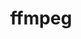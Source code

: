 ---
title: "ffmpeg"
layout: cache
categories: [package, develop-2024-06-16]
meta: {"versions": ["6.1.1"], "compilers": ["gcc@=11.1.0", "gcc@=11.4.0", "gcc@=9.4.0", "oneapi@=2024.0.0"], "oss": ["ubuntu20.04", "ubuntu22.04"], "platforms": ["linux"], "targets": ["neoverse_v1", "neoverse_v2", "ppc64le", "x86_64_v3"], "stacks": ["data-vis-sdk", "e4s", "e4s-neoverse-v2", "e4s-neoverse_v1", "e4s-oneapi", "e4s-power", "root"], "num_specs": 6, "num_specs_by_stack": {"root": 6, "e4s-power": 1, "e4s-neoverse-v2": 1, "e4s": 1, "data-vis-sdk": 1, "e4s-neoverse_v1": 1, "e4s-oneapi": 1}}
spec_details: [{"hash": "kaf6bswvl5qrqxb5xgr4hnkxrcairlzz", "compiler": "gcc@=9.4.0", "versions": ["6.1.1"], "os": "ubuntu20.04", "platform": "linux", "target": "ppc64le", "variants": ["~X", "build_system=autotools", "+bzlib", "~doc", "~drawtext", "+gpl", "~libaom", "~libmp3lame", "~libopenjpeg", "~libopus", "~libsnappy", "~libspeex", "~libssh", "~libvorbis", "~libvpx", "~libwebp", "~libx264", "~libxml2", "~libzmq", "~lzma", "~nonfree", "~openssl", "patches=856bdc2", "~sdl2", "+shared", "+version3"], "stacks": ["root", "e4s-power"], "size": "-", "tarball": "https://binaries.spack.io/develop-2024-06-16/build_cache/linux-ubuntu20.04-ppc64le/gcc-9.4.0/ffmpeg-6.1.1/linux-ubuntu20.04-ppc64le-gcc-9.4.0-ffmpeg-6.1.1-kaf6bswvl5qrqxb5xgr4hnkxrcairlzz.spack"}, {"hash": "fpvyq25bubuj73xn5keivp7ewxhdg733", "compiler": "gcc@=11.4.0", "versions": ["6.1.1"], "os": "ubuntu22.04", "platform": "linux", "target": "neoverse_v2", "variants": ["~X", "build_system=autotools", "+bzlib", "~doc", "~drawtext", "+gpl", "~libaom", "~libmp3lame", "~libopenjpeg", "~libopus", "~libsnappy", "~libspeex", "~libssh", "~libvorbis", "~libvpx", "~libwebp", "~libx264", "~libxml2", "~libzmq", "~lzma", "~nonfree", "~openssl", "patches=856bdc2", "~sdl2", "+shared", "+version3"], "stacks": ["e4s-neoverse-v2", "root"], "size": "-", "tarball": "https://binaries.spack.io/develop-2024-06-16/build_cache/linux-ubuntu22.04-neoverse_v2/gcc-11.4.0/ffmpeg-6.1.1/linux-ubuntu22.04-neoverse_v2-gcc-11.4.0-ffmpeg-6.1.1-fpvyq25bubuj73xn5keivp7ewxhdg733.spack"}, {"hash": "a7itrp3mxvrrm5v4qqpiwpdsju6gznlg", "compiler": "gcc@=11.4.0", "versions": ["6.1.1"], "os": "ubuntu22.04", "platform": "linux", "target": "x86_64_v3", "variants": ["~X", "build_system=autotools", "+bzlib", "~doc", "~drawtext", "+gpl", "~libaom", "~libmp3lame", "~libopenjpeg", "~libopus", "~libsnappy", "~libspeex", "~libssh", "~libvorbis", "~libvpx", "~libwebp", "~libx264", "~libxml2", "~libzmq", "~lzma", "~nonfree", "~openssl", "patches=856bdc2", "~sdl2", "+shared", "+version3"], "stacks": ["root", "e4s"], "size": "-", "tarball": "https://binaries.spack.io/develop-2024-06-16/build_cache/linux-ubuntu22.04-x86_64_v3/gcc-11.4.0/ffmpeg-6.1.1/linux-ubuntu22.04-x86_64_v3-gcc-11.4.0-ffmpeg-6.1.1-a7itrp3mxvrrm5v4qqpiwpdsju6gznlg.spack"}, {"hash": "2ftwcos7l3mbe4zm2ow2nld3aj4fl43x", "compiler": "gcc@=11.1.0", "versions": ["6.1.1"], "os": "ubuntu20.04", "platform": "linux", "target": "x86_64_v3", "variants": ["~X", "build_system=autotools", "+bzlib", "~doc", "~drawtext", "+gpl", "~libaom", "~libmp3lame", "~libopenjpeg", "~libopus", "~libsnappy", "~libspeex", "~libssh", "~libvorbis", "~libvpx", "~libwebp", "~libx264", "~libxml2", "~libzmq", "~lzma", "~nonfree", "~openssl", "patches=856bdc2", "~sdl2", "+shared", "+version3"], "stacks": ["root", "data-vis-sdk"], "size": "-", "tarball": "https://binaries.spack.io/develop-2024-06-16/build_cache/linux-ubuntu20.04-x86_64_v3/gcc-11.1.0/ffmpeg-6.1.1/linux-ubuntu20.04-x86_64_v3-gcc-11.1.0-ffmpeg-6.1.1-2ftwcos7l3mbe4zm2ow2nld3aj4fl43x.spack"}, {"hash": "ygqipuerqlihhfv5jlkdnkg4arqkgbyb", "compiler": "gcc@=11.4.0", "versions": ["6.1.1"], "os": "ubuntu22.04", "platform": "linux", "target": "neoverse_v1", "variants": ["~X", "build_system=autotools", "+bzlib", "~doc", "~drawtext", "+gpl", "~libaom", "~libmp3lame", "~libopenjpeg", "~libopus", "~libsnappy", "~libspeex", "~libssh", "~libvorbis", "~libvpx", "~libwebp", "~libx264", "~libxml2", "~libzmq", "~lzma", "~nonfree", "~openssl", "patches=856bdc2", "~sdl2", "+shared", "+version3"], "stacks": ["e4s-neoverse_v1", "root"], "size": "-", "tarball": "https://binaries.spack.io/develop-2024-06-16/build_cache/linux-ubuntu22.04-neoverse_v1/gcc-11.4.0/ffmpeg-6.1.1/linux-ubuntu22.04-neoverse_v1-gcc-11.4.0-ffmpeg-6.1.1-ygqipuerqlihhfv5jlkdnkg4arqkgbyb.spack"}, {"hash": "uam25b7b4c2z5tunumt7mt3r3cq7pnjy", "compiler": "oneapi@=2024.0.0", "versions": ["6.1.1"], "os": "ubuntu22.04", "platform": "linux", "target": "x86_64_v3", "variants": ["~X", "build_system=autotools", "+bzlib", "~doc", "~drawtext", "+gpl", "~libaom", "~libmp3lame", "~libopenjpeg", "~libopus", "~libsnappy", "~libspeex", "~libssh", "~libvorbis", "~libvpx", "~libwebp", "~libx264", "~libxml2", "~libzmq", "~lzma", "~nonfree", "~openssl", "patches=856bdc2", "~sdl2", "+shared", "+version3"], "stacks": ["e4s-oneapi", "root"], "size": "-", "tarball": "https://binaries.spack.io/develop-2024-06-16/build_cache/linux-ubuntu22.04-x86_64_v3/oneapi-2024.0.0/ffmpeg-6.1.1/linux-ubuntu22.04-x86_64_v3-oneapi-2024.0.0-ffmpeg-6.1.1-uam25b7b4c2z5tunumt7mt3r3cq7pnjy.spack"}]
---